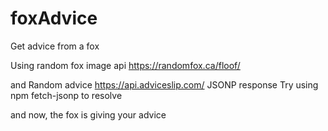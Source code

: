 # foxAdvice
Get advice from a fox 

Using random fox image api 
https://randomfox.ca/floof/ 

and 
Random advice 
https://api.adviceslip.com/ 
  JSONP response
    Try using npm fetch-jsonp to resolve


and now, the fox is giving your advice 